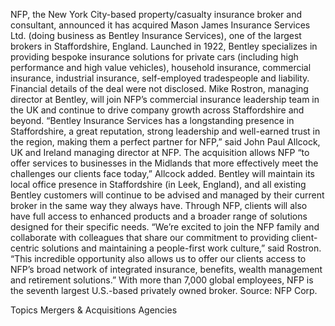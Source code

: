 NFP, the New York City-based property/casualty insurance broker and consultant, announced it has acquired Mason James Insurance Services Ltd. (doing business as Bentley Insurance Services), one of the largest brokers in Staffordshire, England.
Launched in 1922, Bentley specializes in providing bespoke insurance solutions for private cars (including high performance and high value vehicles), household insurance, commercial insurance, industrial insurance, self-employed tradespeople and liability.
Financial details of the deal were not disclosed.
Mike Rostron, managing director at Bentley, will join NFP’s commercial insurance leadership team in the UK and continue to drive company growth across Staffordshire and beyond.
“Bentley Insurance Services has a longstanding presence in Staffordshire, a great reputation, strong leadership and well-earned trust in the region, making them a perfect partner for NFP,” said John Paul Allcock, UK and Ireland managing director at NFP.
The acquisition allows NFP “to offer services to businesses in the Midlands that more effectively meet the challenges our clients face today,” Allcock added.
Bentley will maintain its local office presence in Staffordshire (in Leek, England), and all existing Bentley customers will continue to be advised and managed by their current broker in the same way they always have. Through NFP, clients will also have full access to enhanced products and a broader range of solutions designed for their specific needs.
“We’re excited to join the NFP family and collaborate with colleagues that share our commitment to providing client-centric solutions and maintaining a people-first work culture,” said Rostron. “This incredible opportunity also allows us to offer our clients access to NFP’s broad network of integrated insurance, benefits, wealth management and retirement solutions.”
With more than 7,000 global employees, NFP is the seventh largest U.S.-based privately owned broker.
Source: NFP Corp.

Topics
Mergers & Acquisitions
Agencies
